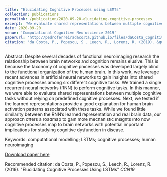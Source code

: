```yaml
---
title: "Elucidating Cognitive Processes using LSMTs"
collection: publications
permalink: /publication/2020-09-20-elucidating-cognitive-processes
excerpt: 'We evaluate shared representations between multiple cognitive tasks without relying on predefined cognitive processes. Next, we test if the learned representations provide a good explanation for human brain activation/'
date: 2020-09-20
venue: 'Computational Cognitive Neuroscience 2019'
paperurl: 'http://pedroferreiradacosta.github.io/files/daCosta_Cognitive_processes.pdf'
citation: 'da Costa, P., Popescu, S., Leech, R., Lorenz, R. (2019). &quot;Elucidating Cognitive Processes Using LSTMs.&quot; <i>CCN19</i>'
---
```

Abstract: Despite several decades of functional neuroimaging research the relationship between brain networks and cognition remains elusive. This is because the taxonomy of cognitive processes was developed largely blind to the functional organization of the human brain. In this work, we leverage recent advances in artificial neural networks to gain insights into shared cognitive processes among six different cognitive tasks. We trained a single recurrent neural networks (RNN) to perform cognitive tasks. In this manner, we were able to evaluate shared representations between multiple cognitive tasks without relying on predefined cognitive processes. Next, we tested if the learned representations provide a good explanation for human brain activation patterns associated with these tasks. While we found little similarity between the RNN’s learned representation and real brain data, our approach offers a roadmap to gain more mechanistic insights into how cognitive processes map to brain networks with potential important implications for studying cognitive dysfunction in disease.

Keywords: computational modelling; LSTMs; cognitive processes; human neuroimaging

[Download paper here](http://pedroferreiradacosta.github.io/files/Cognitive_processes.pdf)

Recommended citation: da Costa, P., Popescu, S., Leech, R., Lorenz, R. (2019). "Elucidating Cognitive Processes Using LSTMs"  <i>CCN19</i>
